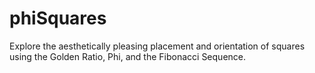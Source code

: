 # phiSquares

Explore the aesthetically pleasing placement and orientation of squares using the Golden Ratio, Phi, and the Fibonacci Sequence.